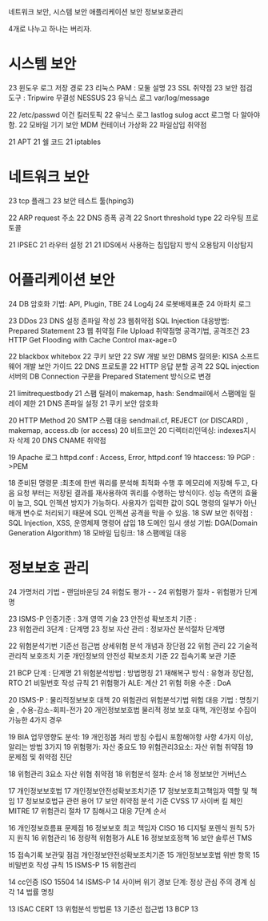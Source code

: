 네트워크 보안, 시스템 보안 애플리케이션 보안 정보보호관리

4개로 나누고 하나는 버리자.

# 시스템 보안

23 윈도우 로그 저장 경로
23 리눅스 PAM : 모둘 설명
23 SSL 취약점
23 보안 점검 도구 : Tripwire 무결성 NESSUS
23 유닉스 로그 var/log/message

22 /etc/passwd 이건 킬러토픽
22 유닉스 로그 lastlog sulog acct 로그명 다 알아야함.
22 모바일 기기 보안 MDM 컨테이너 가상화
22 파일삽입 취약점

21 APT
21 쉘 코드
21 iptables

# 네트워크 보안

23 tcp 플래그
23 보안 테스트 툴(hping3)

22 ARP request 주소
22 DNS 증폭 공격
22 Snort threshold type
22 라우팅 프로토콜

21 IPSEC
21 라우터 설정
21
21 IDS에서 사용하는 칩입탐지 방식 오용탐지 이상탐지

# 어플리케이션 보안

24 DB 암호화 기법: API, Plugin, TBE
24 Log4j
24 로봇배제표준
24 아파치 로그

23 DDos
23 DNS 설정 존파일 작성
23 웹취약점 SQL Injection 대응방법: Prepared Statement
23 웹 취약점 File Upload 취약점명 공격기법, 공격조건
23 HTTP Get Flooding with Cache Control max-age=0

22 blackbox whitebox
22 쿠키 보안
22 SW 개발 보안 DBMS 질의문: KISA 소프트웨어 개발 보안 가이드
22 DNS 프로토콜
22 HTTP 응답 분할 공격
22 SQL injection 서버의 DB Connection 구문을 Prepared Statement 방식으로 변경

21 limitrequestbody
21 스팸 릴레이 makemap, hash: Sendmail에서 스팸메일 릴레이 제한
21 DNS 존파일 설정
21 쿠키 보안 암호화

20 HTTP Method
20 SMTP 스팸 대응 sendmail.cf, REJECT (or DISCARD) , makemap, access.db (or access)
20 비트코인
20 디렉터리인덱싱: indexes지시자 삭제
20 DNS CNAME 취약점

19 Apache 로그 httpd.conf : Access, Error, httpd.conf
19 htaccess:
19 PGP : >PEM

18 준비된 명령문 :최초에 한번 쿼리를 분석해 최적화 수행 후 메모리에 저장해 두고, 다음 요청 부터는 저장된 결과를 재사용하여 쿼리를 수행하는 방식이다. 성능 측면의 효율이 높고, SQL 인젝션 방지가 가능하다. 사용자가 입력한 값이 SQL 명령의 일부가 아닌 매개 변수로 처리되기 때문에 SQL 인젝션 공격을 막을 수 있음.
18 SW 보안 취약점 : SQL Injection, XSS, 운영체제 명령어 삽입
18 도메인 임시 생성 기법: DGA(Domain Generation Algorithm)
18 모바일 딥링크:
18 스팸메일 대응

# 정보보호 관리

24 가명처리 기법 - 랜덤바운딩
24 위험도 평가 - -
24 위험평가 절차 - 위험평가 단계명

23 ISMS-P 인증기준 : 3개 영역 기술
23 안전성 확보조치 기준 :  
23 위험관리 3단계 : 단계명
23 정보 자산 관리 : 정보자산 분석절차 단계명

22 위험분석기번 기준선 접근법 상세위험 분석 개념과 장단점
22 위험 관리
22 기술적 관리적 보호조치 기준 개인정보의 안전성 확보조치 기준
22 접속기록 보관 기준

21 BCP 단계 : 단계명
21 위험분석방법 : 방법명칭
21 재해복구 방식 : 유형과 장단점, RTO
21 비밀번호 작성 규칙
21 위험평가 ALE: 계산
21 위험 허용 수준 : DoA

20 ISMS-P : 물리적정보보호 대책
20 위험관리 위험분석기법 위험 대응 기법 : 명칭기술 , 수용-감소-회피-전가
20 개인정보보호법 물리적 정보 보호 대책, 개인정보 수집이 가능한 4가지 경우

19 BIA 업무영향도 분석:
19 개인정봅 처리 방침 수립시 포함해야항 사항 4가지 이상, 알리는 방법 3가지
19 위험평가: 자산 중요도
19 위험관리3요소: 자산 위협 취약점
19 문제점 및 취약점 진단

18 위험관리 3요소 자산 위협 취약점
18 위험분석 절차: 순서
18 정보보안 거버넌스

17 개인정보보호법
17 개인정보안전성확보조치기준
17 정보보호최고책임자 역할 및 책임
17 정보보호법규 관련 용어
17 보안 취약점 분석 기준 CVSS
17 사이버 킬 체인 MITRE
17 위험관리 절차
17 침해사고 대응 7단계 순서

16 개인정보흐름표 문제점
16 정보보호 최고 책임자 CISO
16 디지털 포렌식 원칙 5가지 원칙
16 위험관리
16 정량적 위험평가 ALE
16 정보보호정책
16 보안 솔루션 TMS

15 접속기록 보관및 점검 개인정보안전성확보조치기준
15 개인정보보호법 위반 항목
15 비밀번호 작성 규칙
15 ISMS-P
15 위험관리

14 cc인증 ISO 15504
14 ISMS-P
14 사이버 위기 경보 단계: 정상 관심 주의 경계 심각
14 법률 명칭

13 ISAC CERT
13 위험분석 방법론
13 기준선 접근법
13 BCP
13
